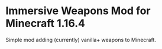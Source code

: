 # Immersive Weapons Mod for Minecraft 1.16.4
Simple mod adding (currently) vanilla+ weapons to Minecraft. 